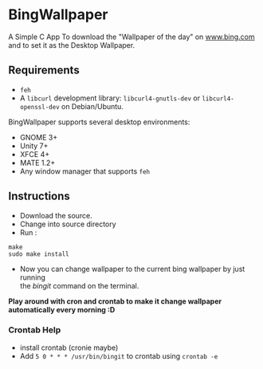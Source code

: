 BingWallpaper
=============

A Simple C App To download the "Wallpaper of the day" on www.bing.com and
to set it as the Desktop Wallpaper.

## Requirements
* `feh`
* A `libcurl` development library: `libcurl4-gnutls-dev` or `libcurl4-openssl-dev` on Debian/Ubuntu.

BingWallpaper supports several desktop environments:
- GNOME 3+
- Unity 7+
- XFCE 4+
- MATE 1.2+
- Any window manager that supports `feh`

## Instructions

* Download the source.  
* Change into source directory  
* Run :   
```
make
sudo make install
```
* Now you can change wallpaper to the current bing wallpaper by just running   
the _bingit_ command on the terminal.  

__Play around with cron and crontab to make it change wallpaper automatically every morning :D__

### Crontab Help

* install crontab (cronie maybe)
* Add `5 0 * * * /usr/bin/bingit` to crontab using `crontab -e`
